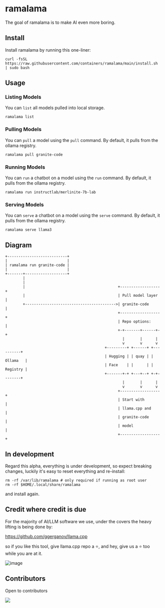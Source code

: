# ramalama

The goal of ramalama is to make AI even more boring.

## Install

Install ramalama by running this one-liner:

```
curl -fsSL https://raw.githubusercontent.com/containers/ramalama/main/install.sh | sudo bash
```

## Usage

### Listing Models

You can `list` all models pulled into local storage.

```
ramalama list
```
### Pulling Models

You can `pull` a model using the `pull` command. By default, it pulls from the ollama registry.

```
ramalama pull granite-code
```

### Running Models

You can `run` a chatbot on a model using the `run` command. By default, it pulls from the ollama registry.

```
ramalama run instructlab/merlinite-7b-lab
```

### Serving Models

You can `serve` a chatbot on a model using the `serve` command. By default, it pulls from the ollama registry.

```
ramalama serve llama3
```

## Diagram

```
+---------------------------+
|                           |
| ramalama run granite-code |
|                           |
+-------+-------------------+
        |
        |
        |                                          +------------------+
        |                                          | Pull model layer |
        +----------------------------------------->| granite-code     |
                                                   +------------------+
                                                   | Repo options:    |
                                                   +-+-------+------+-+
                                                     |       |      |
                                                     v       v      v
                                             +---------+ +------+ +----------+
                                             | Hugging | | quay | | Ollama   |
                                             | Face    | |      | | Registry |
                                             +-------+-+ +---+--+ +-+--------+
                                                     |       |      |
                                                     v       v      v
                                                   +------------------+
                                                   | Start with       |
                                                   | llama.cpp and    |
                                                   | granite-code     |
                                                   | model            |
                                                   +------------------+
```

## In development

Regard this alpha, everything is under development, so expect breaking changes, luckily it's easy to reset everything and re-install:

```
rm -rf /var/lib/ramalama # only required if running as root user
rm -rf $HOME/.local/share/ramalama
```

and install again.

## Credit where credit is due

For the majority of AI/LLM software we use, under the covers the heavy lifting is being done by:

https://github.com/ggerganov/llama.cpp

so if you like this tool, give llama.cpp repo a :star:, and hey, give us a :star: too while you are at it.

![image](https://github.com/user-attachments/assets/d7a91662-5903-4117-ad41-2b193a852ea1)

## Contributors

Open to contributors

<a href="https://github.com/containers/ramalama/graphs/contributors">
  <img src="https://contrib.rocks/image?repo=containers/ramalama" />
</a>
